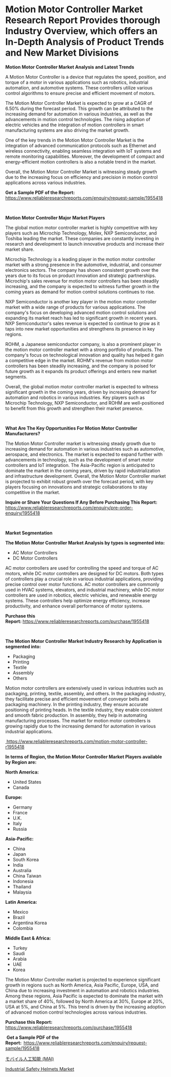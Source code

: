 <p><h1>Motion Motor Controller Market Research Report Provides thorough Industry Overview, which offers an In-Depth Analysis of Product Trends and New Market Divisions</h1></p><p><strong>Motion Motor Controller Market Analysis and Latest Trends</strong></p>
<p><p>A Motion Motor Controller is a device that regulates the speed, position, and torque of a motor in various applications such as robotics, industrial automation, and automotive systems. These controllers utilize various control algorithms to ensure precise and efficient movement of motors.</p><p>The Motion Motor Controller Market is expected to grow at a CAGR of 6.50% during the forecast period. This growth can be attributed to the increasing demand for automation in various industries, as well as the advancements in motion control technologies. The rising adoption of electric vehicles and the integration of motion controllers in smart manufacturing systems are also driving the market growth.</p><p>One of the key trends in the Motion Motor Controller Market is the integration of advanced communication protocols such as Ethernet and wireless connectivity, enabling seamless integration with IoT systems and remote monitoring capabilities. Moreover, the development of compact and energy-efficient motion controllers is also a notable trend in the market.</p><p>Overall, the Motion Motor Controller Market is witnessing steady growth due to the increasing focus on efficiency and precision in motion control applications across various industries.</p></p>
<p><strong>Get a Sample PDF of the Report:&nbsp;</strong> <a href="https://www.reliableresearchreports.com/enquiry/request-sample/1955418">https://www.reliableresearchreports.com/enquiry/request-sample/1955418</a></p>
<p>&nbsp;</p>
<p><strong>Motion Motor Controller Major Market Players</strong></p>
<p><p>The global motion motor controller market is highly competitive with key players such as Microchip Technology, Molex, NXP Semiconductor, and Toshiba leading the market. These companies are constantly investing in research and development to launch innovative products and increase their market share.</p><p>Microchip Technology is a leading player in the motion motor controller market with a strong presence in the automotive, industrial, and consumer electronics sectors. The company has shown consistent growth over the years due to its focus on product innovation and strategic partnerships. Microchip's sales revenue for motion motor controllers has been steadily increasing, and the company is expected to witness further growth in the coming years as demand for motion control solutions continues to rise.</p><p>NXP Semiconductor is another key player in the motion motor controller market with a wide range of products for various applications. The company's focus on developing advanced motion control solutions and expanding its market reach has led to significant growth in recent years. NXP Semiconductor's sales revenue is expected to continue to grow as it taps into new market opportunities and strengthens its presence in key regions.</p><p>ROHM, a Japanese semiconductor company, is also a prominent player in the motion motor controller market with a strong portfolio of products. The company's focus on technological innovation and quality has helped it gain a competitive edge in the market. ROHM's revenue from motion motor controllers has been steadily increasing, and the company is poised for future growth as it expands its product offerings and enters new market segments.</p><p>Overall, the global motion motor controller market is expected to witness significant growth in the coming years, driven by increasing demand for automation and robotics in various industries. Key players such as Microchip Technology, NXP Semiconductor, and ROHM are well-positioned to benefit from this growth and strengthen their market presence.</p></p>
<p>&nbsp;</p>
<p><strong>What Are The Key Opportunities For Motion Motor Controller Manufacturers?</strong></p>
<p><p>The Motion Motor Controller market is witnessing steady growth due to increasing demand for automation in various industries such as automotive, aerospace, and electronics. The market is expected to expand further with advancements in technology, such as the development of smart motor controllers and IoT integration. The Asia-Pacific region is anticipated to dominate the market in the coming years, driven by rapid industrialization and infrastructure development. Overall, the Motion Motor Controller market is projected to exhibit robust growth over the forecast period, with key players focusing on innovations and strategic collaborations to stay competitive in the market.</p></p>
<p><strong>Inquire or Share Your Questions If Any Before Purchasing This Report:</strong> <a href="https://www.reliableresearchreports.com/enquiry/pre-order-enquiry/1955418">https://www.reliableresearchreports.com/enquiry/pre-order-enquiry/1955418</a></p>
<p>&nbsp;</p>
<p><strong>Market Segmentation</strong></p>
<p><strong>The Motion Motor Controller Market Analysis by types is segmented into:</strong></p>
<p><ul><li>AC Motor Controllers</li><li>DC Motor Controllers</li></ul></p>
<p><p>AC motor controllers are used for controlling the speed and torque of AC motors, while DC motor controllers are designed for DC motors. Both types of controllers play a crucial role in various industrial applications, providing precise control over motor functions. AC motor controllers are commonly used in HVAC systems, elevators, and industrial machinery, while DC motor controllers are used in robotics, electric vehicles, and renewable energy systems. These controllers help optimize energy efficiency, increase productivity, and enhance overall performance of motor systems.</p></p>
<p><strong>Purchase this Report:&nbsp;</strong><a href="https://www.reliableresearchreports.com/purchase/1955418">https://www.reliableresearchreports.com/purchase/1955418</a></p>
<p>&nbsp;</p>
<p><strong>The Motion Motor Controller Market Industry Research by Application is segmented into:</strong></p>
<p><ul><li>Packaging</li><li>Printing</li><li>Textile</li><li>Assembly</li><li>Others</li></ul></p>
<p><p>Motion motor controllers are extensively used in various industries such as packaging, printing, textile, assembly, and others. In the packaging industry, they facilitate precise and efficient movement of conveyor belts and packaging machinery. In the printing industry, they ensure accurate positioning of printing heads. In the textile industry, they enable consistent and smooth fabric production. In assembly, they help in automating manufacturing processes. The market for motion motor controllers is growing rapidly due to the increasing demand for automation in various industrial applications.</p></p>
<p><a href="https://www.reliableresearchreports.com/motion-motor-controller-r1955418">&nbsp;https://www.reliableresearchreports.com/motion-motor-controller-r1955418</a></p>
<p><strong>In terms of Region, the Motion Motor Controller Market Players available by Region are:</strong></p>
<p>
    <p> <strong> North America: </strong>
        <ul>
            <li>United States</li>
            <li>Canada</li>
        </ul>
        </p> 
    <p> <strong> Europe: </strong>
        <ul>
            <li>Germany</li>
            <li>France</li>
            <li>U.K.</li>
            <li>Italy</li>
            <li>Russia</li>
        </ul>
        </p> 
    <p> <strong> Asia-Pacific: </strong>
        <ul>
            <li>China</li>
            <li>Japan</li>
            <li>South Korea</li>
            <li>India</li>
            <li>Australia</li>
            <li>China Taiwan</li>
            <li>Indonesia</li>
            <li>Thailand</li>
            <li>Malaysia</li>
        </ul>
        </p> 
    <p> <strong> Latin America: </strong>
        <ul>
            <li>Mexico</li>
            <li>Brazil</li>
            <li>Argentina Korea</li>
            <li>Colombia</li>
        </ul>
        </p> 
    <p> <strong> Middle East & Africa: </strong>
        <ul>
            <li>Turkey</li>
            <li>Saudi</li>
            <li>Arabia</li>
            <li>UAE</li>
            <li>Korea</li>
        </ul>
    </p>
    </p>
<p><p>The Motion Motor Controller market is projected to experience significant growth in regions such as North America, Asia Pacific, Europe, USA, and China due to increasing investment in automation and robotics industries. Among these regions, Asia Pacific is expected to dominate the market with a market share of 40%, followed by North America at 30%, Europe at 20%, USA at 5%, and China at 5%. This trend is driven by the increasing adoption of advanced motion control technologies across various industries.</p></p>
<p><strong>Purchase this Report: </strong><a href="https://www.reliableresearchreports.com/purchase/1955418">https://www.reliableresearchreports.com/purchase/1955418</a></p>
<p>&nbsp;<strong>Get a Sample PDF of the Report:&nbsp;&nbsp;</strong><a href="https://www.reliableresearchreports.com/enquiry/request-sample/1955418">https://www.reliableresearchreports.com/enquiry/request-sample/1955418</a></p>
<p><strong></strong></p>
<p><p><a href="https://github.com/oqxogxyvqe90775/Market-Research-Report-List-2/blob/main/9492190146034.md">モバイル人工知能 (MAI)</a></p><p><a href="https://github.com/mbisetmhermsr/Market-Research-Report-List-3/blob/main/industrial-safety-helmets-market.md">Industrial Safety Helmets Market</a></p></p>